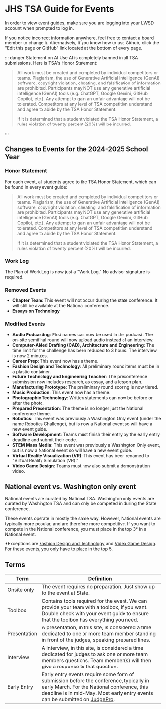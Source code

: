 # JHS TSA Guide for Events

In order to view event guides, make sure you are logging into your LWSD account when prompted to log in.

If you notice incorrect information anywhere, feel free to contact a board member to change it. Alternatively, if you know how to use Github, click the "Edit this page on GitHub" link located at the bottom of every page.

::: danger Statement on AI Use
AI is completely banned in all TSA submissions. Here is TSA's Honor Statement:

> All work must be created and completed by individual competitors or teams. Plagiarism, the use of Generative Artificial Intelligence (GenAI) software, copyright violation, cheating, and falsification of information are prohibited. Participants may NOT use any generative artificial intelligence (GenAI) tools (e.g. ChatGPT, Google Gemini, GitHub Copilot, etc.). Any attempt to gain an unfair advantage will not be tolerated. Competitors at any level of TSA competition understand and agree to abide by the TSA Honor Statement.
>
> If it is determined that a student violated the TSA Honor Statement, a rules violation of twenty percent (20%) will be incurred.

:::

## Changes to Events for the 2024-2025 School Year

### Honor Statement

For each event, all students agree to the TSA Honor Statement, which can be found in every event guide:

> All work must be created and completed by individual competitors or teams. Plagiarism, the use of Generative Artificial Intelligence (GenAI) software, copyright violation, cheating, and falsification of information are prohibited. Participants may NOT use any generative artificial intelligence (GenAI) tools (e.g. ChatGPT, Google Gemini, GitHub Copilot, etc.). Any attempt to gain an unfair advantage will not be tolerated. Competitors at any level of TSA competition understand and agree to abide by the TSA Honor Statement.
>
> If it is determined that a student violated the TSA Honor Statement, a rules violation of twenty percent (20%) will be incurred.

### Work Log

The Plan of Work Log is now just a "Work Log." No advisor signature is required.

### Removed Events

- **Chapter Team**: This event will not occur during the state conference. It will still be available at the National conference.
- **Essays on Technology**

### Modified Events

- **Audio Podcasting**: First names can now be used in the podcast. The on-site semifinal round will now upload audio instead of an interview.
- **Computer-Aided Drafting (CAD), Architecture and Engineering**: The time limit for the challenge has been reduced to 3 hours. The interview is now 2 minutes.
- **Career Prep**: This event now has a theme.
- **Fashion Design and Technology**: All preliminary round items must be in a plastic container.
- **Future Technology and Engineering Teacher**: The preconference submission now includes research, as essay, and a lesson plan.
- **Manufacturing Prototype**: The preliminary round scoring is now tiered.
- **Music Production**: This event now has a theme.
- **Photographic Technology**: Written statements can now be before or after the photo.
- **Prepared Presentation**: The theme is no longer just the National conference theme.
- **Robotics**: This event was previously a Washington Only event (under the name Robotics Challenge), but is now a National event so will have a new event guide.
- **Software Development**: Teams must finish their entry by the early entry deadline and submit their code.
- **STEM Mass Media**: This event was previously a Washington Only event, but is now a National event so will have a new event guide.
- **Virtual Reality Visualization (VR)**: This event has been renamed to "Virtual Reality Simulation (VR)."
- **Video Game Design**: Teams must now also submit a demonstration video.

## National event vs. Washington only event

National events are curated by National TSA. Washington only events are curated by Washington TSA and can only be competed in during the State conference.

These events operate in mostly the same way. However, National events are typically more popular, and are therefore more competitive. If you want to compete in the National conference, you must place in the top 3\* in a National event.

\*Exceptions are [Fashion Design and Technology](./events/Fashion-Design-and-Technology.md) and [Video Game Design](./events/Video-Game-Design.md). For these events, you only have to place in the top 5.

## Terms

| Term         | Definition                                                                                                                                                                                                                                                                                                 |
| ------------ | ---------------------------------------------------------------------------------------------------------------------------------------------------------------------------------------------------------------------------------------------------------------------------------------------------------- |
| Onsite only  | The event requires no preparation. Just show up to the event at State.                                                                                                                                                                                                                                     |
| Toolbox      | Contains tools required for the event. We can provide your team with a toolbox, if you want. Double check with your event guide to ensure that the toolbox has everything you need.                                                                                                                        |
| Presentation | A presentation, in this site, is considered a time dedicated to one or more team member standing in front of the judges, speaking prepared lines.                                                                                                                                                          |
| Interview    | A interview, in this site, is considered a time dedicated for judges to ask one or more team members questions. Team member(s) will then give a response to that question.                                                                                                                                 |
| Early Entry  | Early entry events require some form of submission before the conference, typically in early March. For the National conference, this deadline is in mid-May. Most early entry events can be submitted on [JudgePro](https://judgepro.registermychapter.com/org/jpwa-tsastate/conf/jpwa-tsastate/student). |
